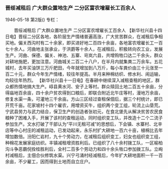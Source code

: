 ### 晋绥减租后  广大群众置地生产  二分区富农增雇长工百余人

1946-05-18
第2版()
专栏：

　　晋绥减租后
    广大群众置地生产
    二分区富农增雇长工百余人
    【新华社兴县十四日电】晋绥二分区各地，各阶层生产情绪普遍高涨，广大贫苦群众，在减租后争相买地。偏关西沟村有二十余家，即买进好地二百四十余亩，各地富农增雇长工一百七十余人。河曲地主张承业，于洪爵等十余人，在减租后，积极转向农工业，发展生产。河曲、保德、偏关、神池、五寨、岢岚六县，共增购牲口达二千余头，群众对耕地施肥，更加注意。河曲城关二百二十八户，在半月内就集粪二万余车。五花城村，去年买油饼三万斤肥田，今年就增加到八万斤，每小车粪价由三十元涨至一百二十元，群众今年生产情绪，较往年提高。半月来种棉纺织、修水利、闹运输，均较往年热烈。
    【新华社兴县十一日电】在春耕中继续深入减租查租的地区，群众都热情地搞大生产。崞县黄水河、安子上等村。群众赎回土地二百五十余亩，分得庙地百余亩，四十余户贫农得到口粮后，即联合附近北午庄等村，漫地万余亩，修复水渠一条，可灌地三千余亩。方山三区经过查租保佃后，据三个村统计，即已开荒千亩。花家坡村十四个雇农，用增资买牛，组织两个变工组，轮流上山垦荒。宁武县劳力与武力结合，保卫生产的创造者张初元，在食北堡先从解决贫苦农民食粮种了困难入手，开展了该村的查租运动，同时组织变工队，并改造十二个二流子参加生产。文水打破了干部认为“平川无租可减”的思想后，下会镇、水寨村、北辛店等中心村庄的减租运动，已发动起来，永乐村扩大耕地一百六十亩，植棉比去年增加数倍。汾阳仁岩村，九十个劳动力，在减租后组织变工，妇女也组织变工组，种棉花发展家庭纺织。丰镇减租增资胜利后。已组织了八十余村拨工队，一区榆柏沟斗争恶霸倪拴桂胜利后，全村二百多个劳动力和四十余头牲口参加拨工队。立峋村减租后，主佃合伙修筑水渠。兴宁弓涌村经减租后，今年扩大耕地面积一千一百余亩，不少雇工，因而得到土地而自立庄户。
